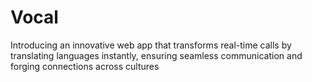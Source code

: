 # Vocal
Introducing an innovative web app that transforms real-time calls by translating languages instantly, ensuring seamless communication and forging connections across cultures
